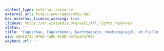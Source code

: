 ```yaml
---
content_type: external-resource
external_url: http://www.tagesschau.de/
has_external_license_warning: true
license: https://en.wikipedia.org/wiki/All_rights_reserved
status: ''
title: "Tageschau, Tagesthemen, Nachtmagazin, Wochenspiegel, Um F\xFCnf (ARD)"
uid: e9e1b73c-9766-4a8b-9c00-6b71aa7af0e5
wayback_url: ''
---
```

